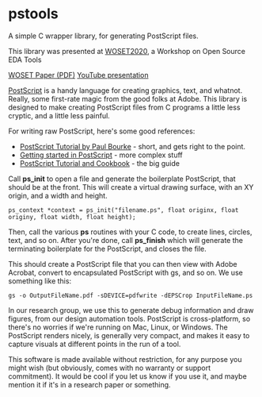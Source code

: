 # pstools
A simple C wrapper library, for generating PostScript files.

This library was presented at [WOSET2020](https://woset-workshop.github.io/WOSET2020.html#article-8), a Workshop on Open Source EDA Tools

[WOSET Paper (PDF)](https://woset-workshop.github.io/PDFs/2020/a08.pdf)
[YouTube presentation](https://www.youtube.com/watch?v=fvlCVwuNR3o)

[PostScript](https://www.adobe.com/content/dam/acom/en/devnet/actionscript/articles/PLRM.pdf)
is a handy language for creating graphics, text, and whatnot.
Really, some first-rate magic from the good folks at Adobe.  This
library is designed to make creating PostScript files from C programs
a little less cryptic, and a little less painful.

For writing raw PostScript, here's some good references:
* [PostScript Tutorial by Paul Bourke](http://paulbourke.net/dataformats/postscript/) - short, and gets right to the point.
* [Getting started in PostScript](https://www.math.ubc.ca/~cass/graphics/text/www/pdf/ch1.pdf) - more complex stuff
* [PostScript Tutorial and Cookbook](https://www-cdf.fnal.gov/offline/PostScript/BLUEBOOK.PDF) - the big guide


Call **ps_init** to open a file and generate the boilerplate
PostScript, that should be at the front.  This will create
a virtual drawing surface, with an XY origin, and a width and height.

```
ps_context *context = ps_init("filename.ps", float originx, float originy, float width, float height);
```

Then, call the various **ps** routines with your C code, to create lines,
circles, text, and so on.  After you're done, call **ps_finish** which
will generate the terminating boilerplate for the PostScript, and 
closes the file.

This should create a PostScript file that you can then view with Adobe
Acrobat, convert to encapsulated PostScript with gs, and so on.  We
use something like this:

```
gs -o OutputFileName.pdf -sDEVICE=pdfwrite -dEPSCrop InputFileName.ps
```

In our research group, we use this to generate debug information and
draw figures, from our design automation tools.  PostScript is cross-platform,
so there's no worries if we're running on Mac, Linux, or Windows.  The
PostScript renders nicely, is generally very compact, and makes it easy
to capture visuals at different points in the run of a tool.

This software is made available without restriction, for any purpose
you might wish (but obviously, comes with no warranty or support
commitment).  It would be cool if you let us know if you use it, and
maybe mention it if it's in a research paper or something.

